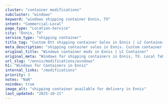 ```yaml
---
cluster: "container modifications"
subcluster: "windows"
keyword: "windows shipping container Ennis, TX"
intent: "Commercial-Local"
page_type: "Location-Service"
city: "Ennis, TX"
service_type: "shipping container"
title_tag: "Custom Dtt shipping container Sales in Ennis | LC Container"
meta_description: "shipping container sales in Ennis. Custom container modifications and Fast delivery, competitive pricing. Serving modifications area. Quote ID: MFP. Call (214) 524-4168 for your free quote today."
original_title: "Windows container mods in Ennis | LC Container"
original_meta: "Windows for shipping containers in Ennis, TX. Local fabrication & pro install. LC Container — Since 2003. Get a quote."
url_slug: "/ennis/modifications/windows"
h1: "Windows for Containers in Ennis"
internal_links: "/modifications"
priority: 3
notes: "NaN"
noindex: true
image_alt: "shipping container available for delivery in Ennis"
last_updated: "2025-10-21"
---
```


<!-- TODO: Add unique city/inventory copy, images, and internal links here. -->
